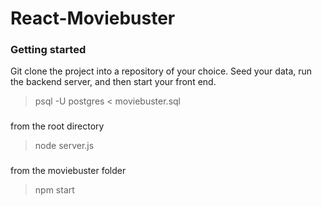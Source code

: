 # React-Moviebuster
### Getting started
Git clone the project into a repository of your choice. Seed your data, run the backend server, and then start your front end.
> psql -U postgres < moviebuster.sql
###
from the root directory
> node server.js
###
from the moviebuster folder
> npm start